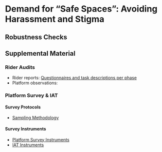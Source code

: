 # Demand for “Safe Spaces”: Avoiding Harassment and Stigma

## Robustness Checks

## Supplemental Material

### Rider Audits

- Rider reports: [Questionnaires and task descriptions per phase](https://github.com/worldbank/rio-safe-space/tree/replication-package-prep/Online%20Appendices/Supplemental%20Material/Rider%20audits/Rider%20reports)
- Platform observations: 

### Platform Survey & IAT

#### Survey Protocols
- [Sampling Methodology](https://github.com/worldbank/rio-safe-space/blob/master/Supplemental%20Material/Platform%20survey/Survey%20protocols/Sampling%20methodology.md)

#### Survey Instruments
- [Platform Survey Instruments](https://github.com/worldbank/rio-safe-space/tree/master/Supplemental%20Material/Platform%20survey/Survey%20instruments/Platform%20suvey%20questionnaire)
- [IAT Instruments](https://github.com/worldbank/rio-safe-space/blob/master/Supplemental%20Material/Platform%20survey/Survey%20instruments/IAT%20Instrument.md)


